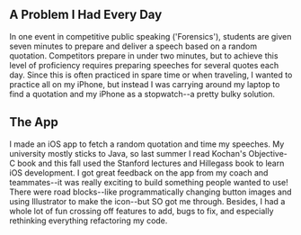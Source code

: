 A Problem I Had Every Day  
------------------------
In one event in competitive public speaking ('Forensics'), students are given seven minutes to prepare and deliver a speech based on a random quotation. Competitors prepare in under two minutes, but to achieve this level of proficiency requires preparing speeches for several quotes each day. Since this is often practiced in spare time or when traveling, I wanted to practice all on my iPhone, but instead I was carrying around my laptop to find a quotation and my iPhone as a stopwatch--a pretty bulky solution.  

The App  
-------
I made an iOS app to fetch a random quotation and time my speeches. My university mostly sticks to Java, so last summer I read Kochan's Objective-C book and this fall used the Stanford lectures and Hillegass book to learn iOS development. I got great feedback on the app from my coach and teammates--it was really exciting to build something people wanted to use! There were road blocks--like programmatically changing button images and using Illustrator to make the icon--but SO got me through. Besides, I had a whole lot of fun crossing off features to add, bugs to fix, and especially rethinking everything refactoring my code.

